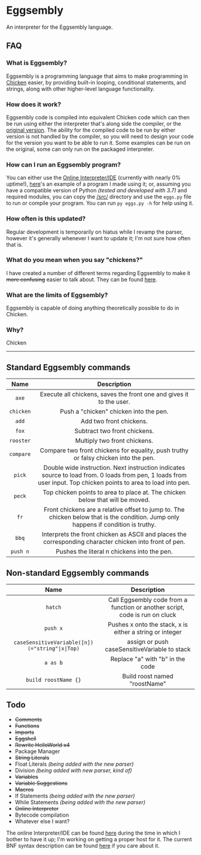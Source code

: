 # Eggsembly
An interpreter for the Eggsembly language.

## FAQ
### What is Eggsembly?
Eggsembly is a programming language that aims to make programming in [Chicken](https://esolangs.org/wiki/chicken) easier, by providing built-in looping, conditional statements, and strings, along with other higher-level language functionality.

### How does it work?
Eggsembly code is compiled into equivalent Chicken code which can then be run using either the interpreter that's along side the compiler, or the [original version](http://web.archive.org/web/20180420010853/http://torso.me/chicken). The ability for the compiled code to be run by either version is not handled by the compiler, so you will need to design your code for the version you want to be able to run it. Some examples can be run on the original, some can only run on the packaged interpreter.

### How can I run an Eggsembly program?
You can either use the [Online Interpreter/IDE](https://eggsembly-online-interpreter--sheep44.repl.co) (currently with nearly 0% uptime!), [here](https://eggsembly-online-interpreter--sheep44.repl.co/?code=7dd4936e19785db7b61aca31d271eabf03c8db639f7f32e87c2d4e20)'s an example of a program I made using it; or, assuming you have a compatible version of Python *(tested and developed with 3.7)* and required modules, you can copy the [/src/](/src/) directory and use the `eggs.py` file to run or compile your program. You can run `py eggs.py -h` for help using it.

### How often is this updated?
Regular development is temporarily on hiatus while I revamp the parser, however it's generally whenever I want to update it; I'm not sure how often that is.

### What do you mean when you say "chickens?"
I have created a number of different terms regarding Eggsembly to make it ~~more confusing~~ easier to talk about. They can be found [here](TERMINOLOGY.md).

### What are the limits of Eggsembly?
Eggsembly is capable of doing anything theoretically possible to do in Chicken.

### Why?
Chicken

---

## Standard Eggsembly commands
|    Name    |                                                                          Description                                                                           |
|:----------:|:--------------------------------------------------------------------------------------------------------------------------------------------------------------:|
|   `axe`    |                                              Execute all chickens, saves the front one and gives it to the user.                                               |
| `chicken`  |                                                             Push a "chicken" chicken into the pen.                                                             |
|   `add`    |                                                                    Add two front chickens.                                                                     |
|   `fox`    |                                                                  Subtract two front chickens.                                                                  |
| `rooster`  |                                                                  Multiply two front chickens.                                                                  |
| `compare`  |                                      Compare two front chickens for equality, push truthy or falsy chicken into the pen.                                       |
|   `pick`   |Double wide instruction. Next instruction indicates source to load from. 0 loads from pen, 1 loads from user input. Top chicken points to area to load into pen.|
|   `peck`   |                                         Top chicken points to area to place at. The chicken below that will be moved.                                          |
|    `fr`    |              Front chickens are a relative offset to jump to. The chicken below that is the condition. Jump only happens if condition is truthy.               |
|   `bbq`    |                            Interprets the front chicken as ASCII and places the corresponding character chicken into front of pen.                             |
|  `push n`  |                                                          Pushes the literal n chickens into the pen.                                                           |


## Non-standard Eggsembly commands
|                    Name                       |                               Description                                 |
|:---------------------------------------------:|:-------------------------------------------------------------------------:|
|                    `hatch`                    |Call Eggsembly code from a function or another script, code is run on cluck|
|                   `push x`                    |         Pushes x onto the stack, x is either a string or integer          |
|`caseSensitiveVariable([n])(="string"\|x\|Top)`|               assign or push caseSensitiveVariable to stack               |
|                   `a as b`                    |                     Replace "a" with "b" in the code                      |
|             `build roostName {}`              |                       Build roost named "roostName"                       |


## Todo
- ~~Comments~~
- ~~Functions~~
- ~~Imports~~
- ~~Eggshell~~
- ~~Rewrite HelloWorld x4~~
- Package Manager
- ~~String Literals~~
- Float Literals *(being added with the new parser)*
- Division *(being added with new parser, kind of)*
- ~~Variables~~
- ~~Variable Suggestions~~
- ~~Macros~~
- If Statements *(being added with the new parser)*
- While Statements *(being added with the new parser)*
- ~~Online Interpreter~~
- Bytecode compilation
- Whatever else I want?

The online Interpreter/IDE can be found [here](https://eggsembly-online-interpreter--sheep44.repl.co) during the time in which
I bother to have it up; I'm working on getting a proper host for it. The current BNF syntax description can be found
[here](Eggsembly.bnf) if you care about it.
